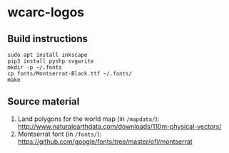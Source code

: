 wcarc-logos
===========

## Build instructions

```
sudo apt install inkscape
pip3 install pyshp svgwrite
mkdir -p ~/.fonts
cp fonts/Montserrat-Black.ttf ~/.fonts/
make
```

## Source material

1. Land polygons for the world map (in `/mapdata/`): http://www.naturalearthdata.com/downloads/110m-physical-vectors/
2. Montserrat font (in `/fonts/`): https://github.com/google/fonts/tree/master/ofl/montserrat
